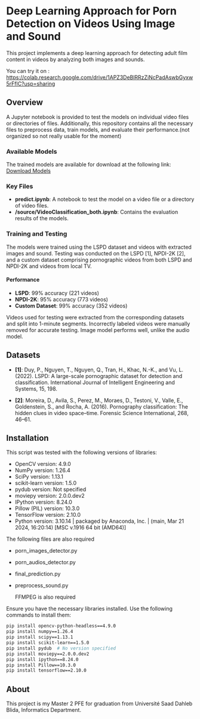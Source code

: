 # Deep Learning Approach for Porn Detection on Videos Using Image and Sound

This project implements a deep learning approach for detecting adult film content in videos by analyzing both images and sounds.

You can try it on : https://colab.research.google.com/drive/1APZ3DeBlRRzZiNcPadAswbGyxw5rFflC?usp=sharing

## Overview

A Jupyter notebook is provided to test the models on individual video files or directories of files. Additionally, this repository contains all the necessary files to preprocess data, train models, and evaluate their performance.(not organized so not really usable for the moment)
### Available Models

The trained models are available for download at the following link:
[Download Models](https://drive.google.com/drive/folders/1CEwlOINEgbiC2PGFgF5fpSExXv9BONcw?usp=sharing)

### Key Files

- **predict.ipynb**: A notebook to test the model on a video file or a directory of video files.
- **/source/VideoClassification_both.ipynb**: Contains the evaluation results of the models.

### Training and Testing

The models were trained using the LSPD dataset and videos with extracted images and sound. Testing was conducted on the LSPD [1], NPDI-2K [2], and a custom dataset comprising pornographic videos from both LSPD and NPDI-2K and videos from local TV.

#### Performance

- **LSPD**: 99% accuracy (221 videos)
- **NPDI-2K**: 95% accuracy (773 videos)
- **Custom Dataset**: 99% accuracy (352 videos)

Videos used for testing were extracted from the corresponding datasets and split into 1-minute segments. Incorrectly labeled videos were manually removed for accurate testing.
Image model performs well, unlike the audio model. 




## Datasets
- **[1]**: Duy, P., Nguyen, T., Nguyen, Q., Tran, H., Khac, N.-K., and Vu, L. (2022). LSPD: A large-scale pornographic dataset for detection and classification. International Journal of Intelligent Engineering and Systems, 15, 198.
   
- **[2]**: Moreira, D., Avila, S., Perez, M., Moraes, D., Testoni, V., Valle, E., Goldenstein, S., and Rocha, A. (2016). Pornography classification: The hidden clues in video space–time. Forensic Science International, 268, 46–61.






## Installation
This script was tested with the following versions of libraries:

- OpenCV version: 4.9.0
- NumPy version: 1.26.4
- SciPy version: 1.13.1
- scikit-learn version: 1.5.0
- pydub version: Not specified
- moviepy version: 2.0.0.dev2
- IPython version: 8.24.0
- Pillow (PIL) version: 10.3.0
- TensorFlow version: 2.10.0
- Python version: 3.10.14 | packaged by Anaconda, Inc. | (main, Mar 21 2024, 16:20:14) [MSC v.1916 64 bit (AMD64)]

The following files are also required
- porn_images_detector.py
- porn_audios_detector.py
- final_prediction.py
- preprocess_sound.py

  FFMPEG is also required

Ensure you have the necessary libraries installed. Use the following commands to install them:

```bash
pip install opencv-python-headless==4.9.0
pip install numpy==1.26.4
pip install scipy==1.13.1
pip install scikit-learn==1.5.0
pip install pydub  # No version specified
pip install moviepy==2.0.0.dev2
pip install ipython==8.24.0
pip install Pillow==10.3.0
pip install tensorflow==2.10.0
```

## About
This project is my Master 2 PFE for graduation from Université Saad Dahleb Blida, Informatics Department.
